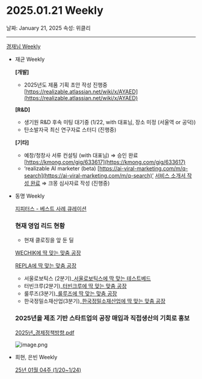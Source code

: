 # 2025.01.21 Weekly

날짜: January 21, 2025
속성: 위클리

---

[경재님 Weekly](%E1%84%80%E1%85%A7%E1%86%BC%E1%84%8C%E1%85%A2%E1%84%82%E1%85%B5%E1%86%B7%20Weekly%20161e98ce7f7181eb8909c5f2821b6055.md)

- 재균 Weekly
    
    **[개발]**
    
    - 2025년도 제품 기획 초안 작성 진행중
    [https://realizable.atlassian.net/wiki/x/AYAED](https://realizable.atlassian.net/wiki/x/AYAED)
    
    **[R&D]**
    
    - 생기원 R&D 후속 미팅 대기중 (1/22, with 대표님, 장소 미정 (서울역 or 공덕))
    - 탄소발자국 최신 연구자료 스터디 (진행중)
    
    **[기타]**
    
    - 예창/청창사 서류 컨설팅 (with 대표님) ⇒ 승인 완료
    [https://kmong.com/gig/633617](https://kmong.com/gig/633617)
    - ‘realizable AI marketer (beta) [https://ai-viral-marketing.com/m/q-search](https://ai-viral-marketing.com/m/q-search)’ [서비스 소개서 작성 완료](https://docs.google.com/document/d/1z0FrUSIt_Hs1PHLbC7w8oTOuzjEB3cSQki6Z6YD0BZg/edit?usp=sharing) 
    ⇒ 크몽 심사자료 작성 (진행중)
- 동명 Weekly
    
    [지피터스 - 베스트 사례 큐레이션](https://www.gpters.org/spotlight)
    
    ### 현재 영업 리드 현황
    
    - 현재 클로징을 앞 둔 딜
    
    [WECHIK에 딱 맞는 맞춤 공장](https://www.notion.so/WECHIK-176e98ce7f7180b8bdfcea7564b3926f?pvs=21) 
    
    [REPLA에 딱 맞는 맞춤 공장](https://www.notion.so/REPLA-12ee98ce7f718082b6a3d502d1ec74a8?pvs=21) 
    
    - 서울로보틱스 (2분기)_[서울로보틱스에 딱 맞는 테스트베드](https://www.notion.so/138e98ce7f71803e84f2e68bb5f09648?pvs=21)
    - 터빈크루(2분기)_[터빈크루에 딱 맞는 맞춤 공장](https://www.notion.so/16fe98ce7f71804b989ffbae946e948d?pvs=21)
    - 룰루즈(3분기)_[룰루즈에 딱 맞는 맞춤 공장](https://www.notion.so/123e98ce7f718060b107d1474a76d835?pvs=21)
    - 한국정밀소재산업(3분기)_[한국정밀소재산업에 딱 맞는 맞춤 공장](https://www.notion.so/122e98ce7f7180bd8a5ddf093d2c2ac2?pvs=21)
    
    ### 2025년을 제조 기반 스타트업의 공장 매입과 직접생산의 기회로 홍보
    
    [2025년_경제정책방향.pdf](2025%25EB%2585%2584_%25EA%25B2%25BD%25EC%25A0%259C%25EC%25A0%2595%25EC%25B1%2585%25EB%25B0%25A9%25ED%2596%25A5.pdf)
    
    ![image.png](image%2022.png)
    
- 희현, 은빈 Weekly
    
    [25년 01월 04주 (1/20~1/24)](https://www.notion.so/25-01-04-1-20-1-24-181e98ce7f7180a88182f36f9caa5001?pvs=21)